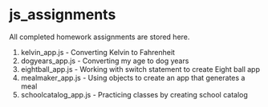 # js_assignments
All completed homework assignments are stored here. 
  1. kelvin_app.js - Converting Kelvin to Fahrenheit
  2. dogyears_app.js - Converting my age to dog years
  3. eightball_app.js - Working with switch statement to create Eight ball app
  4. mealmaker_app.js - Using objects to create an app that generates a meal
  5. schoolcatalog_app.js - Practicing classes by creating school catalog
